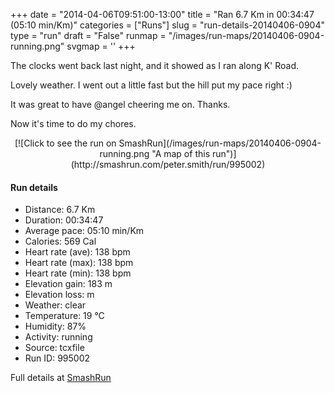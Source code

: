 +++
date = "2014-04-06T09:51:00-13:00"
title = "Ran 6.7 Km in 00:34:47 (05:10 min/Km)"
categories = ["Runs"]
slug = "run-details-20140406-0904"
type = "run"
draft = "False"
runmap = "/images/run-maps/20140406-0904-running.png"
svgmap = '<polyline points="86 47, 91 39, 92 34, 81 32, 65 35, 62 36, 57 42, 38 57, 34 59, 25 63, 10 67, 8 68, 2 65, 0 61, 47 33, 60 40, 64 37, 81 32, 98 34, 100 37, 95 45, 92 45, 90 46, 86 55, 83 54, 85 49">'
+++

The clocks went back last night, and it showed as I ran along K' Road. 

Lovely weather. I went out a little fast but the hill put my pace right :)

It was great to have @angel cheering me on. Thanks. 

Now it's time to do my chores. 



<!--more-->

<center>
[![Click to see the run on SmashRun](/images/run-maps/20140406-0904-running.png "A map of this run")](http://smashrun.com/peter.smith/run/995002)
</center>

#### Run details

* Distance: 6.7 Km
* Duration: 00:34:47
* Average pace: 05:10 min/Km
* Calories: 569 Cal
* Heart rate (ave): 138 bpm
* Heart rate (max): 138 bpm
* Heart rate (min): 138 bpm
* Elevation gain: 183 m
* Elevation loss:  m
* Weather: clear
* Temperature: 19 &deg;C
* Humidity: 87%
* Activity: running
* Source: tcxfile
* Run ID: 995002

Full details at [SmashRun](http://smashrun.com/peter.smith/run/995002)